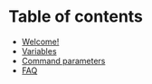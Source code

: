 # Table of contents

* [Welcome!](README.md)
* [Variables](untitled.md)
* [Command parameters](untitled-1.md)
* [FAQ](faq.md)

